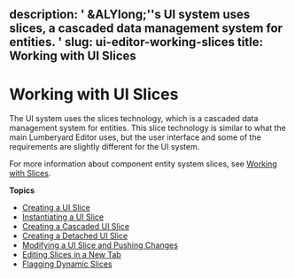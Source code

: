 description: ' &ALYlong;''s UI system uses slices, a cascaded data management system
  for entities. '
slug: ui-editor-working-slices
title: Working with UI Slices
---
# Working with UI Slices<a name="ui-editor-working-slices"></a>

The UI system uses the slices technology, which is a cascaded data management system for entities\. This slice technology is similar to what the main Lumberyard Editor uses, but the user interface and some of the requirements are slightly different for the UI system\. 

For more information about component entity system slices, see [Working with Slices](component-slices.md)\.



**Topics**
+ [Creating a UI Slice](ui-editor-working-slices-creating.md)
+ [Instantiating a UI Slice](ui-editor-working-slices-instantiating.md)
+ [Creating a Cascaded UI Slice](ui-editor-working-slices-cascaded.md)
+ [Creating a Detached UI Slice](ui-editor-working-slices-detached.md)
+ [Modifying a UI Slice and Pushing Changes](ui-editor-working-slices-modifying.md)
+ [Editing Slices in a New Tab](ui-editor-working-slices-newtab.md)
+ [Flagging Dynamic Slices](ui-editor-working-slices-dynamic.md)